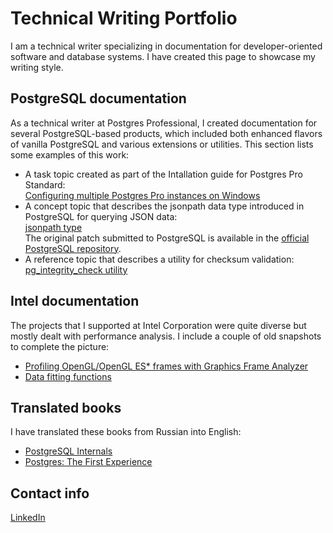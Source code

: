 # Technical Writing Portfolio

I am a technical writer specializing in documentation for developer-oriented software and database systems.
I have created this page to showcase my writing style.

## PostgreSQL documentation

As a technical writer at Postgres Professional, I created documentation for several PostgreSQL-based products,
which included both enhanced flavors of vanilla PostgreSQL and various extensions or utilities.
This section lists some examples of this work:

- A task topic created as part of the Intallation guide for Postgres Pro Standard:  
  [Configuring multiple Postgres Pro instances on Windows](docs/postgres_install_win.md)
- A concept topic that describes the jsonpath data type introduced in PostgreSQL for querying JSON data:  
  [jsonpath type](docs/jsonpath_type.md)  
  The original patch submitted to PostgreSQL is available in the
  [official PostgreSQL repository](https://git.postgresql.org/gitweb/?p=postgresql.git;a=commitdiff;h=72b6460336e86ad5cafd3426af6013c7d8457367).
- A reference topic that describes a utility for checksum validation:  
  [pg_integrity_check utility](docs/pg_integrity_check.pdf)

## Intel documentation

The projects that I supported at Intel Corporation were quite diverse but mostly
dealt with performance analysis. I include a couple of old snapshots to complete the picture:

- [Profiling OpenGL/OpenGL ES* frames with Graphics Frame Analyzer](docs/workflow_sample.pdf)
- [Data fitting functions](docs/function_reference_sample.pdf)


## Translated books

I have translated these books from Russian into English:

- [PostgreSQL Internals](https://edu.postgrespro.com/postgresql_internals-14_en.pdf)
- [Postgres: The First Experience](https://edu.postgrespro.ru/introbook_v9_en.pdf)

## Contact info

[LinkedIn](https://www.linkedin.com/in/lmantrov/)